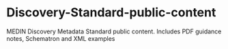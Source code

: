 # Discovery-Standard-public-content
MEDIN Discovery Metadata Standard public content. Includes PDF guidance notes, Schematron and XML examples
